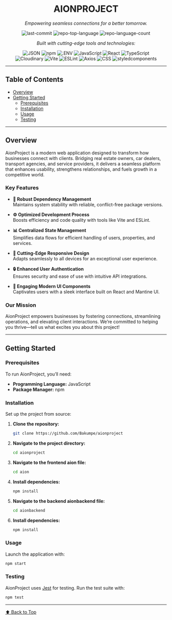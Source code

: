<div id="top">

<div align="center">

# AIONPROJECT

*Empowering seamless connections for a better tomorrow.*

<!-- BADGES -->
<img src="https://img.shields.io/github/last-commit/Bakumpe/aionproject?style=flat&logo=git&logoColor=white&color=0080ff" alt="last-commit">
<img src="https://img.shields.io/github/languages/top/Bakumpe/aionproject?style=flat&color=0080ff" alt="repo-top-language">
<img src="https://img.shields.io/github/languages/count/Bakumpe/aionproject?style=flat&color=0080ff" alt="repo-language-count">

*Built with cutting-edge tools and technologies:*

<img src="https://img.shields.io/badge/JSON-000000.svg?style=flat&logo=JSON&logoColor=white" alt="JSON">
<img src="https://img.shields.io/badge/npm-CB3837.svg?style=flat&logo=npm&logoColor=white" alt="npm">
<img src="https://img.shields.io/badge/.ENV-ECD53F.svg?style=flat&logo=dotenv&logoColor=black" alt=".ENV">
<img src="https://img.shields.io/badge/JavaScript-F7DF1E.svg?style=flat&logo=JavaScript&logoColor=black" alt="JavaScript">
<img src="https://img.shields.io/badge/React-61DAFB.svg?style=flat&logo=React&logoColor=black" alt="React">
<img src="https://img.shields.io/badge/TypeScript-3178C6.svg?style=flat&logo=TypeScript&logoColor=white" alt="TypeScript">
<br>
<img src="https://img.shields.io/badge/Cloudinary-3448C5.svg?style=flat&logo=Cloudinary&logoColor=white" alt="Cloudinary">
<img src="https://img.shields.io/badge/Vite-646CFF.svg?style=flat&logo=Vite&logoColor=white" alt="Vite">
<img src="https://img.shields.io/badge/ESLint-4B32C3.svg?style=flat&logo=ESLint&logoColor=white" alt="ESLint">
<img src="https://img.shields.io/badge/Axios-5A29E4.svg?style=flat&logo=Axios&logoColor=white" alt="Axios">
<img src="https://img.shields.io/badge/CSS-663399.svg?style=flat&logo=CSS&logoColor=white" alt="CSS">
<img src="https://img.shields.io/badge/styledcomponents-DB7093.svg?style=flat&logo=styled-components&logoColor=white" alt="styledcomponents">

</div>

---

## Table of Contents

- [Overview](#overview)
- [Getting Started](#getting-started)
  - [Prerequisites](#prerequisites)
  - [Installation](#installation)
  - [Usage](#usage)
  - [Testing](#testing)

---

## Overview

AionProject is a modern web application designed to transform how businesses connect with clients. Bridging real estate owners, car dealers, transport agencies, and service providers, it delivers a seamless platform that enhances usability, strengthens relationships, and fuels growth in a competitive world.

### Key Features

- **🔗 Robust Dependency Management**  
  Maintains system stability with reliable, conflict-free package versions.

- **⚙️ Optimized Development Process**  
  Boosts efficiency and code quality with tools like Vite and ESLint.

- **📊 Centralized State Management**  
  Simplifies data flows for efficient handling of users, properties, and services.

- **📱 Cutting-Edge Responsive Design**  
  Adapts seamlessly to all devices for an exceptional user experience.

- **🔒 Enhanced User Authentication**  
  Ensures security and ease of use with intuitive API integrations.

- **🎨 Engaging Modern UI Components**  
  Captivates users with a sleek interface built on React and Mantine UI.

### Our Mission

AionProject empowers businesses by fostering connections, streamlining operations, and elevating client interactions. We’re committed to helping you thrive—tell us what excites you about this project!

---

## Getting Started

### Prerequisites

To run AionProject, you’ll need:

- **Programming Language:** JavaScript  
- **Package Manager:** npm  

### Installation

Set up the project from source:

1. **Clone the repository:**
   ```sh
   git clone https://github.com/Bakumpe/aionproject
   ```

2. **Navigate to the project directory:**
   ```sh
   cd aionproject
   ```

3. **Navigate to the frontend aion file:**
    ```sh
    cd aion
    ```

4. **Install dependencies:**
   ```sh
   npm install
   ```
5. **Navigate to the backend aionbackend file:**
    ```sh
    cd aionbackend
    ```

6. **Install dependencies:**
    ```sh
    npm install
    ```

### Usage

Launch the application with:
```sh
npm start
```

### Testing

AionProject uses [Jest](https://jestjs.io/) for testing. Run the test suite with:
```sh
npm test
```

---

<div align="left"><a href="#top">⬆ Back to Top</a></div>